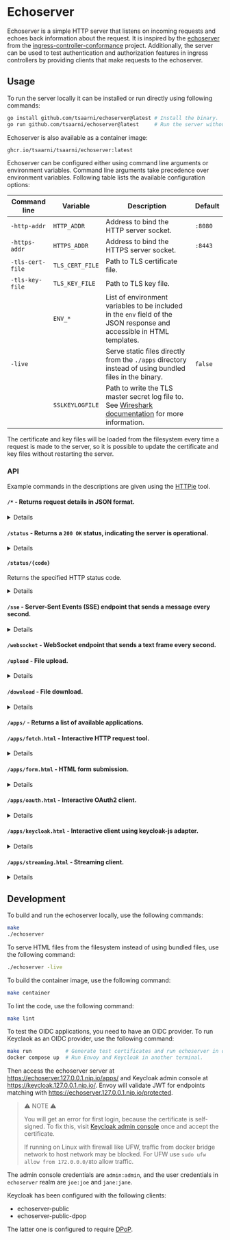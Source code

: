 # Echoserver

Echoserver is a simple HTTP server that listens on incoming requests and echoes back
information about the request. It is inspired by the
[echoserver](https://github.com/kubernetes-sigs/ingress-controller-conformance/tree/master/images/echoserver)
from the
[ingress-controller-conformance](https://github.com/kubernetes-sigs/ingress-controller-conformance)
project. Additionally, the server can be used to test authentication and
authorization features in ingress controllers by providing clients that make
requests to the echoserver.

## Usage

To run the server locally it can be installed or run directly using following commands:

```sh
go install github.com/tsaarni/echoserver@latest # Install the binary.
go run github.com/tsaarni/echoserver@latest     # Run the server without installing.
```

Echoserver is also available as a container image:

```
ghcr.io/tsaarni/tsaarni/echoserver:latest
```

Echoserver can be configured either using command line arguments or environment variables.
Command line arguments take precedence over environment variables.
Following table lists the available configuration options:

| Command line     | Variable        | Description                                                                                                            | Default |
| ---------------- | --------------- | ---------------------------------------------------------------------------------------------------------------------- | ------- |
| `-http-addr`     | `HTTP_ADDR`     | Address to bind the HTTP server socket.                                                                                | `:8080` |
| `-https-addr`    | `HTTPS_ADDR`    | Address to bind the HTTPS server socket.                                                                               | `:8443` |
| `-tls-cert-file` | `TLS_CERT_FILE` | Path to TLS certificate file.                                                                                          |         |
| `-tls-key-file`  | `TLS_KEY_FILE`  | Path to TLS key file.                                                                                                  |         |
|                  | `ENV_*`         | List of environment variables to be included in the `env` field of the JSON response and accessible in HTML templates. |         |
| `-live`          |                 | Serve static files directly from the `./apps` directory instead of using bundled files in the binary.                  | `false` |
|                  | `SSLKEYLOGFILE` | Path to write the TLS master secret log file to. See [Wireshark documentation][1] for more information.                |         |

The certificate and key files will be loaded from the filesystem every time a request is made to the server, so it is possible to update the certificate and
key files without restarting the server.

### API

Example commands in the descriptions are given using the [HTTPie](https://httpie.io/) tool.

#### <code>/*</code> - Returns request details in JSON format.

<details>

##### Responses

| Status | Description                     |
| ------ | ------------------------------- |
| 200 OK | Request details in JSON format. |

Following fields is included in the response:

- `content_length`: Length of the request body.
- `env`: Environment variables provided in the configuration.
- `headers`: Request headers.
- `host`: Host and port of the server.
- `method`: HTTP method of the request.
- `url`: Request URL.
- `proto`: HTTP protocol version.
- `remote`: Remote address of the client.
- `env`: Variables from the process environment that match the `ENV_*` prefix.
- `tls`: TLS details if the request was made over HTTPS.
  - `alpn_negotiated_protocol`: Application Layer Protocol Negotiation protocol.
  - `cipher_suite`: Cipher suite used in the connection.
  - `peer_certificates`: Peer certificates in PEM format if the client provided a certificate.
  - `version`: TLS version.
- `query`: Query parameters of the request if the URL contains a query string.
- `form`: Form parameters of the request body, if the content type is `application/x-www-form-urlencoded`.
- `cookies`: Cookies in the request if the request had a `Cookie` header.
- `body`: Request body.
- `jwt`: JWT claims if the request had JWT in the `Authorization` header.
  - `header`: JWT header.
  - `claims`: JWT claims.
    - If the `claims` field contains `iat` or `exp` claims, they are converted to human-readable format and added as `iat_date` and `exp_date` fields (these fields are added by the server and are not part of the original token).
- `basic_auth`: Basic authentication credentials if the request had `Authorization` header with `Basic` scheme.
  - `username`: Username.
  - `password`: Password.

##### Example

```console
$ http --cert testdata/certs/client.pem --cert-key testdata/certs/client-key.pem --verify testdata/certs/ca.pem https://localhost:8443/foobar
```

```json
{
    "content_length": 0,
    "headers": {
        "Accept": [
            "*/*"
        ],
        "Accept-Encoding": [
            "gzip, deflate"
        ],
        "Connection": [
            "keep-alive"
        ],
        "User-Agent": [
            "HTTPie/3.2.4"
        ]
    },
    "host": "localhost:8443",
    "method": "GET",
    "proto": "HTTP/1.1",
    "remote": "[::1]:57961",
    "tls": {
        "alpn_negotiated_protocol": "http/1.1",
        "cipher_suite": "TLS_AES_128_GCM_SHA256",
        "peer_certificates": "-----BEGIN CERTIFICATE-----\nMIIBRTCB7aADAgECAggYEv19hfUwQDAKBggqhkjOPQQDAjANMQswCQYDVQQDEwJj\nYTAeFw0yNDEyMjAyMDQ1MjJaFw0yNTEyMjAyMDQ1MjJaMBExDzANBgNVBAMTBmNs\naWVudDBZMBMGByqGSM49AgEGCCqGSM49AwEHA0IABCbhS9nzLiBuFGDUp+vRfUQZ\nJ/pnDgTuJpPWSuPOjDLtZuhewGo5qxBMQBdHUbLruhNQ3bbcfPXXSyMe/VDMb4Sj\nMzAxMA4GA1UdDwEB/wQEAwIFoDAfBgNVHSMEGDAWgBR3JxAyNeNiSa/7Kb8yAfms\np4ozDDAKBggqhkjOPQQDAgNHADBEAiB2U34rNm3HUIsCwyaaixxO0bFulIQbOs0L\nxWM0CqNH+gIgaNm4Yu6rmGb2Ct7+i/k166TtcoSxjvJ11CdEKNTiJos=\n-----END CERTIFICATE-----\n-----BEGIN CERTIFICATE-----\nMIIBUDCB+KADAgECAggYESedInsoiDAKBggqhkjOPQQDAjANMQswCQYDVQQDEwJj\nYTAeFw0yNDEyMTQyMTE0NDdaFw0yNTEyMTQyMTE0NDdaMA0xCzAJBgNVBAMTAmNh\nMFkwEwYHKoZIzj0CAQYIKoZIzj0DAQcDQgAE9tDgaO4FFTiQxMauwt1g6BBBmVQu\nkIHPh9diQDiRCPiwF6S+sTCdame3q2vFpyF6MqbmPgzzqjZefuzbQTD+m6NCMEAw\nDgYDVR0PAQH/BAQDAgEGMA8GA1UdEwEB/wQFMAMBAf8wHQYDVR0OBBYEFHcnEDI1\n42JJr/spvzIB+aynijMMMAoGCCqGSM49BAMCA0cAMEQCIFEik3jlxD2MF9wJfdA+\nD5LfA3PFx05dQluCOrANza1sAiBt2VP7MQit8RFQ50CHFydouIcVzMfKGJLVFrKk\n/+NV5A==\n-----END CERTIFICATE-----\n",
        "version": "TLS 1.3"
    },
    "url": "/foobar"
}
```

</details>

#### <code>/status</code> - Returns a `200 OK` status, indicating the server is operational.

<details>

##### Responses

| Status | Description            |
| ------ | ---------------------- |
| 200 OK | Server is operational. |

##### Example

```console
$ http GET http://localhost:8080/status
```

```http
HTTP/1.1 200 OK
Content-Length: 0
Date: Fri, 29 Nov 2024 06:24:46 GMT
```

</details>

#### <code>/status/{code}</code>

Returns the specified HTTP status code.

<details>

##### Parameters

| Name | Description                 |
| ---- | --------------------------- |
| code | HTTP status code to return. |

Optionally, you can include additional HTTP headers in the response by providing a JSON object in the body or using a query string.

##### Example

```sh
$ http POST http://localhost:8080/status/301 Location=http://localhost/bar
```

Body of the request

```json
{
  "Location": "http://localhost/bar"
}
```

Response:

```http
HTTP/1.1 301 Moved Permanently
Content-Length: 0
Date: Fri, 29 Nov 2024 06:10:25 GMT
Location: http://localhost/bar
```

```sh
$ http "http://localhost:8080/status/200?Set-Cookie=foo%3Dbar&Set-Cookie=hello%3Dworld"
```

Response:

```http
HTTP/1.1 200 OK
Content-Length: 0
Date: Sun, 15 Dec 2024 12:00:06 GMT
Set-Cookie: foo=bar
Set-Cookie: hello=world
```

</details>

#### <code>/sse</code> - Server-Sent Events (SSE) endpoint that sends a message every second.

<details>

##### Responses

| Status | Description            |
| ------ | ---------------------- |
| 200 OK | Server is operational. |

##### Example

Server will respond with `Content-Type: text/event-stream` with the following content:

```sh
$ http http://localhost:8080/sse
```

```http
HTTP/1.1 200 OK
Cache-Control: no-cache
Connection: keep-alive
Content-Type: text/event-stream
Date: Wed, 19 Feb 2025 10:10:15 GMT
Transfer-Encoding: chunked

data: { "counter": "1", "timestamp": "2025-02-19T12:10:15+02:00" }

data: { "counter": "2", "timestamp": "2025-02-19T12:10:16+02:00" }
...
```

</details>

#### <code>/websocket</code> - WebSocket endpoint that sends a text frame every second.

#### <code>/upload</code> - File upload.

<details>

##### Description

Accepts POST requests with bodies of any size.
Responds with the total number of bytes received, rather than request details.

##### Parameters

| Name     | Description                                                                         | Default |
| -------- | ----------------------------------------------------------------------------------- | ------- |
| throttle | Throttle the upload speed to bytes/sec (integer with optional suffix "K", "M", "G") |         |

##### Responses

| Status | Description                 |
| ------ | --------------------------- |
| 200 OK | Uploaded bytes JSON format. |

Following fields is included in the response:

- `bytes_uploaded`: Length of the request body.

##### Example

```sh
$ dd if=/dev/zero bs=10M count=1 | http POST http://localhost:8080/upload
```

```http
HTTP/1.1 200 OK
content-length: 26
content-type: application/json
date: Thu, 21 Aug 2025 12:27:06 GMT
server: envoy
x-envoy-upstream-service-time: 0

{
    "bytes_uploaded": 1048576
}
```

To upload a file, while throttling the upload speed to 1MB/s at the server side:

```sh
$ dd if=/dev/zero bs=10M count=1 | http http://localhost:8080/upload?throttle=1M
```

</details>

#### <code>/download</code> - File download.

<details>

##### Description

Accepts GET requests and responds with a binary stream of bytes.
The number of bytes can be specified with the `bytes` query parameter.
The default size for the download is 1MB.
The response body consists of a sequence of bytes from 1 to 256.

##### Parameters

| Name     | Description                                                                           | Default |
| -------- | ------------------------------------------------------------------------------------- | ------- |
| bytes    | Number of bytes to download (integer)                                                 | 1048576 |
| throttle | Throttle the download speed to bytes/sec (integer with optional suffix "K", "M", "G") |         |

##### Responses

| Status | Description                |
| ------ | -------------------------- |
| 200 OK | File download in progress. |

##### Example

Download the default 1MB file:

```sh
$ http --download http://localhost:8080/download --output download.bin
```

Response headers:

```http
HTTP/1.1 200 OK
content-length: 1048576
content-type: application/octet-stream
date: Thu, 21 Aug 2025 16:37:15 GMT
server: envoy
x-envoy-upstream-service-time: 0
```

Download a 10-byte file:

```sh
$ http --download http://localhost:8080/download?bytes=10 --output download.bin
```

Download a 10MB file while throttling the upload speed to 1MB/s at the server side:

```sh
$ http --download http://localhost:8080/download?bytes=10M\&throttle=1M --output download.bin
```

</details>

#### <code>/apps/</code> - Returns a list of available applications.

#### <code>/apps/fetch.html</code> - Interactive HTTP request tool.

<details>

##### Description

A JavaScript application that enables users to make HTTP requests towards the
echoserver using different methods and view the responses.

![Image](https://github.com/user-attachments/assets/8dff4db9-fd9a-4b1c-86ac-e3be15d107cf)

</details>

#### <code>/apps/form.html</code> - HTML form submission.

<details>

##### Description

An HTML form that enables data submission using both `POST` and `GET` methods
towards the echoserver.

![Image](https://github.com/user-attachments/assets/0876d4fb-c9cf-4313-9a4a-d3ca40ecd378)

</details>

#### <code>/apps/oauth.html</code> - Interactive OAuth2 client.

<details>

##### Description

OAuth2-aware JavaScript application that implements the Authorization Code flow.
It allows users to interactively trigger login/refresh/logout and to make
authenticated requests towards the echoserver and view the responses.

![Image](https://github.com/user-attachments/assets/9d9f10d6-d110-4f11-b262-8018fbbdfc09)

</details>

#### <code>/apps/keycloak.html</code> - Interactive client using keycloak-js adapter.

<details>

##### Description

A JavaScript application that uses the [Keycloak-js](https://www.keycloak.org/securing-apps/javascript-adapter) JavaScript adapter to authenticate users.

![Image](https://github.com/user-attachments/assets/51f8c81c-dc27-46fb-9801-4966e3c88dce)

</details>

#### <code>/apps/streaming.html</code> - Streaming client.

<details>

##### Description

A JavaScript application that makes Server-Sent Events (SSE) or WebSocket connection towards the echoserver and displays the responses.

![Image](https://github.com/user-attachments/assets/e3555203-7994-46bd-879c-41a6094fc64f)

</details>

## Development

To build and run the echoserver locally, use the following commands:

```sh
make
./echoserver
```

To serve HTML files from the filesystem instead of using bundled files, use the
following command:

```sh
./echoserver -live
```

To build the container image, use the following command:

```sh
make container
```

To lint the code, use the following command:

```sh
make lint
```

To test the OIDC applications, you need to have an OIDC provider. To run
Keyclaok as an OIDC provider, use the following command:

```sh
make run           # Generate test certificates and run echoserver in one terminal.
docker compose up  # Run Envoy and Keycloak in another terminal.
```

Then access the echoserver server at https://echoserver.127.0.0.1.nip.io/apps/
and Keycloak admin console at https://keycloak.127.0.0.1.nip.io/. Envoy will
validate JWT for endpoints matching with
https://echoserver.127.0.0.1.nip.io/protected.

> ⚠️ NOTE ⚠️
>
> You will get an error for first login, because the certificate is self-signed.
> To fix this, visit [Keycloak admin console](https://keycloak.127.0.0.1.nip.io/) once and accept the certificate.
>
> If running on Linux with firewall like UFW, traffic from docker bridge network to host network may be blocked.
> For UFW use `sudo ufw allow from 172.0.0.0/8`to allow traffic.

The admin console credentials are `admin:admin`, and the user credentials in `echoserver` realm are `joe:joe` and `jane:jane`.

Keycloak has been configured with the following clients:

- echoserver-public
- echoserver-public-dpop

The latter one is configured to require [DPoP](https://datatracker.ietf.org/doc/html/rfc9449).

[1]: https://wiki.wireshark.org/TLS#tls-decryption
